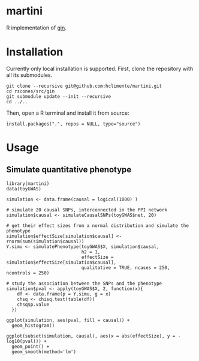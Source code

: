 # martini

R implementation of [gin](https://github.com/hclimente/gin).

# Installation

Currently only local installation is supported. First, clone the repository with all its submodules.

```{bash}
git clone --recursive git@github.com:hclimente/martini.git
cd rscones/src/gin
git submodule update --init --recursive
cd ../..
```

Then, open a R terminal and install it from source:

```{r}
install.packages(".", repos = NULL, type="source")
```

# Usage

## Simulate quantitative phenotype

```{r}
library(martini)
data(toyGWAS)

simulation <- data.frame(causal = logical(1000) )

# simulate 20 causal SNPs, interconnected in the PPI network
simulation$causal <- simulateCausalSNPs(toyGWAS$net, 20)

# get their effect sizes from a normal distribution and simulate the phenotype
simulation$effectSize[simulation$causal] <- rnorm(sum(simulation$causal))
Y.simu <- simulatePhenotype(toyGWAS$X, simulation$causal, 
                            h2 = 1, 
                            effectSize = simulation$effectSize[simulation$causal], 
                            qualitative = TRUE, ncases = 250, ncontrols = 250)

# study the association between the SNPs and the phenotype
simulation$pval <- apply(toyGWAS$X, 2, function(x){
    df <- data.frame(p = Y.simu, g = x)
    chsq <- chisq.test(table(df))
    chsq$p.value
  })

ggplot(simulation, aes(pval, fill = causal)) +
  geom_histogram()

ggplot(subset(simulation, causal), aes(x = abs(effectSize), y = -log10(pval))) +
  geom_point() +
  geom_smooth(method='lm')

```